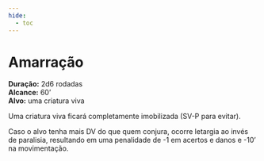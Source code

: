 ```yaml
---
hide:
  - toc
---
```


# Amarração

**Duração:** 2d6 rodadas  
**Alcance:** 60’  
**Alvo:** uma criatura viva  

Uma criatura viva ficará completamente imobilizada (SV-P para evitar).
 
Caso o alvo tenha mais DV do que quem conjura, ocorre letargia ao invés de paralisia, resultando em uma penalidade de -1 em acertos e danos e -10’ na movimentação.

